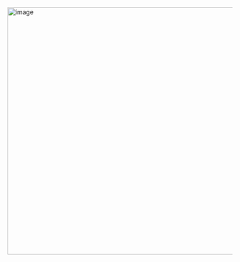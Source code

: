 <img width="554" height="554" alt="image" src="https://github.com/user-attachments/assets/13ab40fa-f8ba-4391-96b9-e1f8b0b3016c" />
